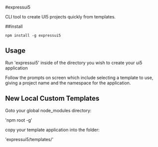 #expressui5

CLI tool to create UI5 projects quickly from templates.

##install

`npm install -g expressui5`

## Usage

Run 'expressui5' inside of the directory you wish to create your ui5 application

Follow the prompts on screen which include selecting a template to use, giving a project name and the namespace for the application.

## New Local Custom Templates

Goto your global node_modules directory:

'npm root -g'

copy your template application into the folder:

'expressui5/templates/'